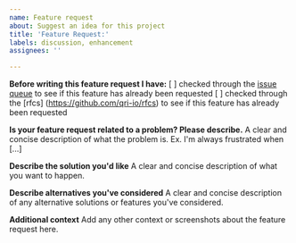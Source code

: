 ```yaml
---
name: Feature request
about: Suggest an idea for this project
title: 'Feature Request:'
labels: discussion, enhancement
assignees: ''

---
```


**Before writing this feature request I have:**
[ ] checked through the [issue queue](https://github.com/qri-io/frontend/issues) to see if this feature has already been requested
[ ] checked through the [rfcs] (https://github.com/qri-io/rfcs) to see if this feature has already been requested

**Is your feature request related to a problem? Please describe.**
A clear and concise description of what the problem is. Ex. I'm always frustrated when [...]

**Describe the solution you'd like**
A clear and concise description of what you want to happen.

**Describe alternatives you've considered**
A clear and concise description of any alternative solutions or features you've considered.

**Additional context**
Add any other context or screenshots about the feature request here.
